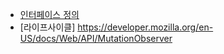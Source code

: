 - [인터페이스 정의](BEPECO-인터페이스-정의)
- [라이프사이클]
https://developer.mozilla.org/en-US/docs/Web/API/MutationObserver